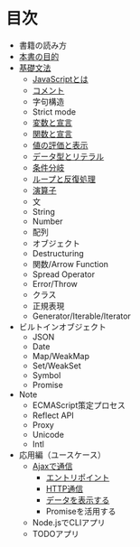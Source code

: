 # 目次

- 書籍の読み方
- [本書の目的](intro/goal/README.md)
- [基礎文法](basic/README.md)
    - [JavaScriptとは](basic/introduction/README.md)
    - [コメント](basic/comments/README.md)
    - 字句構造
    - Strict mode
    - [変数と宣言](basic/variables/README.md)
    - [関数と宣言](basic/function-method/README.md)
    - [値の評価と表示](basic/read-eval-print/README.md)
    - [データ型とリテラル](basic/data-type/README.md)
    - [条件分岐](basic/condition/README.md)
    - [ループと反復処理](basic/loop/README.md)
    - [演算子](basic/operator/README.md)
    - 文
    - String
    - Number
    - 配列
    - オブジェクト
    - Destructuring
    - 関数/Arrow Function
    - Spread Operator
    - Error/Throw
    - クラス
    - 正規表現
    - Generator/Iterable/Iterator
- ビルトインオブジェクト
    - JSON
    - Date
    - Map/WeakMap
    - Set/WeakSet
    - Symbol
    - Promise
- Note
    - ECMAScript策定プロセス
    - Reflect API
    - Proxy
    - Unicode
    - Intl
- 応用編（ユースケース）
    - [Ajaxで通信](ajaxapp/README.md)
      - [エントリポイント](ajaxapp/entrypoint/README.md)
      - [HTTP通信](ajaxapp/xhr/README.md)
      - [データを表示する](ajaxapp/display/README.md)
      - Promiseを活用する
    - Node.jsでCLIアプリ
    - TODOアプリ
